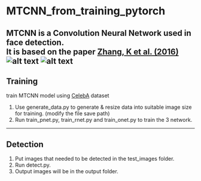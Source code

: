# MTCNN_from_training_pytorch

MTCNN is a Convolution Neural Network used in face detection.\
It is based on the paper [Zhang, K et al. (2016)](https://arxiv.org/abs/1604.02878)\
![alt text](https://i.ibb.co/WcZ7Rvc/test-img.jpg) ![alt text](https://i.ibb.co/6P225L3/test-img.jpg)
---
## Training
train MTCNN model using [CelebA](http://mmlab.ie.cuhk.edu.hk/projects/CelebA.html) dataset
1. Use generate_data.py to generate & resize data into suitable image size for training. (modify the file save path)
2. Run train_pnet.py, train_rnet.py and train_onet.py to train the 3 network.
---

## Detection
1. Put images that needed to be detected in the test_images folder.
2. Run detect.py.
3. Output images will be in the output folder.


